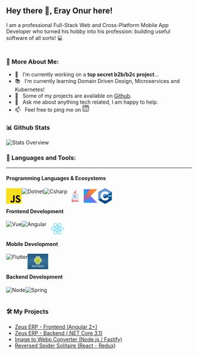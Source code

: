 ## Hey there 👋, Eray Onur here!
I am a professional Full-Stack Web and Cross-Platform Mobile App Developer who turned his hobby into his profession: building useful software of all sorts! 💻
<br/>
<br/>

<!-- <img style="display: block;margin: 0 auto;" align="center" alt="GIF" src="./techstack.gif"/> -->
  
### 🧐 More About Me:

- 🔭 &nbsp; I’m currently working on a **top secret b2b/b2c project**...
- 📚 &nbsp; I’m currently learning Domain Driven Design, Microservices and Kubernetes!
- 💎 &nbsp; Some of my projects are available on [Github](https://github.com/eray-onur?tab=repositories).
- 💬 &nbsp; Ask me about anything tech related, I am happy to help.
- 📫 &nbsp; Feel free to ping me on <a href='https://www.linkedin.com/in/eray-onur/'><img alt="linkedin" src="./assets/linkedin.svg" height='18px'/></a>


### 📊 Github Stats
![Stats Overview](https://github-readme-stats.vercel.app/api?username=eray-onur&show_icons=true)

### 🔨 Languages and Tools:
--- 

#### Programming Languages & Ecosystems
<a href="https://www.javascript.com/" target="_blank"> <img align="left" alt="Javascript" height ="42px" src="https://raw.githubusercontent.com/eray-onur/eray-onur/main/assets/tech-stack/javascript.png"></a>
<a href="https://dotnet.microsoft.com/en-us/" target="_blank"> <img align="left" alt="Dotnet" height ="42px" src="https://upload.wikimedia.org/wikipedia/commons/thumb/a/a3/.NET_Logo.svg/1200px-.NET_Logo.svg.png"></a>
<a href="https://docs.microsoft.com/en-us/dotnet/csharp/" target="_blank"> <img align="left" alt="Csharp" height ="42px" src="https://docs.microsoft.com/de-de/windows/images/csharp-logo.png"></a>
<a href="https://www.java.com/" target="_blank"> <img align="left" alt="Java" height ="42px" src="https://raw.githubusercontent.com/eray-onur/eray-onur/main/assets/tech-stack/java.png"></a>
<a href="https://kotlinlang.org/" target="_blank"> <img align="left" alt="Kotlin" height ="42px" src="./assets/tech-stack/kotlin.jpg"></a>
<a href="https://www.cplusplus.com/" target="_blank"> <img align="left" alt="Cplusplus" height ="42px" src="https://raw.githubusercontent.com/eray-onur/eray-onur/main/assets/tech-stack/cpp.png"></a>


<br>
<br>

#### Frontend Development
<a href="https://vuejs.org/" target="_blank"> <img align="left" alt="Vue" height ="42px" src="https://vuejs.org/images/logo.svg"></a>
<a href="https://angular.io/" target="_blank"> <img align="left" alt="Angular" height ="42px" src="https://angular.io/assets/images/logos/angular/angular.svg"></a>
<a href="https://reactjs.org/" target="_blank"> <img align="left" alt="React" height ="42px" src="https://raw.githubusercontent.com/eray-onur/eray-onur/main/assets/tech-stack/react.png"></a>

<br>
<br>

#### Mobile Development
<a href="https://flutter.dev/" target="_blank"> <img align="left" alt="Flutter" height ="42px" src="https://storage.googleapis.com/cms-storage-bucket/ec64036b4eacc9f3fd73.svg"></a>
<a href="https://www.android.com/" target="_blank"> <img align="left" alt="Android" height ="42px" src="https://raw.githubusercontent.com/eray-onur/eray-onur/main/assets/tech-stack/android.jpg"></a>

<br>
<br>

#### Backend Development

<a href="https://nodejs.org/en/" target="_blank"> <img align="left" alt="Node" height ="42px" src="https://nodejs.org/static/images/logo.svg"></a>
<a href="https://spring.io/" target="_blank"> <img align="left" alt="Spring" height ="42px" src="https://spring.io/icon_144x144.png"></a>


<br>

<br>

### 🛠️ My Projects
- <a href="https://github.com/eray-onur/zeuserp-webui" target="_blank">Zeus ERP - Frontend (Angular 2+)</a>
- <a href="https://github.com/eray-onur/zeuserp-backend" target="_blank">Zeus ERP - Backend (.NET Core 3.1)</a>
- <a href="https://github.com/eray-onur/image-to-webp-converter" target="_blank">Image to Webp Converter (Node.js / Fastify)</a>
- <a href="https://github.com/eray-onur/reversed-spider-soltaire" target="_blank">Reversed Spider Solitaire (React - Redux)</a>
